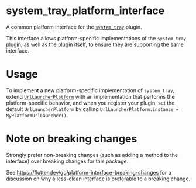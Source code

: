 # system_tray_platform_interface

A common platform interface for the [`system_tray`][1] plugin.

This interface allows platform-specific implementations of the `system_tray`
plugin, as well as the plugin itself, to ensure they are supporting the
same interface.

# Usage

To implement a new platform-specific implementation of `system_tray`, extend
[`UrlLauncherPlatform`][2] with an implementation that performs the
platform-specific behavior, and when you register your plugin, set the default
`UrlLauncherPlatform` by calling
`UrlLauncherPlatform.instance = MyPlatformUrlLauncher()`.

# Note on breaking changes

Strongly prefer non-breaking changes (such as adding a method to the interface)
over breaking changes for this package.

See https://flutter.dev/go/platform-interface-breaking-changes for a discussion
on why a less-clean interface is preferable to a breaking change.

[1]: ../system_tray
[2]: lib/system_tray_platform_interface.dart
